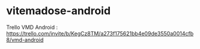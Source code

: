 # vitemadose-android
Trello VMD Android : https://trello.com/invite/b/KegCz8TM/a273f175621bb4e09de3550a0014cfb8/vmd-android
